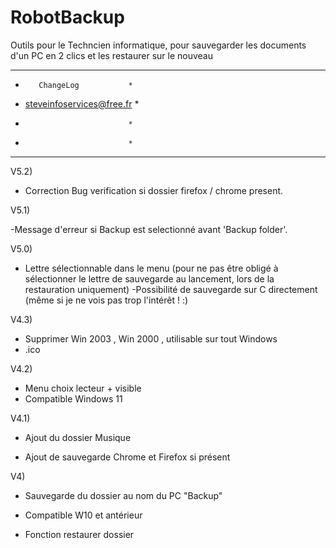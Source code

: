 # RobotBackup
Outils pour le Techncien informatique, pour sauvegarder les documents d'un PC en 2 clics et les restaurer sur le nouveau




******************************
*        ChangeLog           *
* steveinfoservices@free.fr  *
*                            *
*                            *
******************************



V5.2)

- Correction Bug  verification si dossier firefox / chrome present.


V5.1)

-Message d'erreur si Backup est selectionné avant 'Backup folder'.


V5.0)

- Lettre sélectionnable dans le menu 
(pour ne pas être obligé à sélectionner le lettre de sauvegarde au lancement, lors de la restauration uniquement)
-Possibilité de sauvegarde sur C directement (même si je ne vois pas trop l'intérêt ! :)



V4.3)

- Supprimer  Win 2003 , Win 2000 , utilisable sur tout Windows
- .ico

V4.2)
- Menu choix lecteur + visible
- Compatible Windows 11

V4.1)
- Ajout du dossier Musique

- Ajout de sauvegarde Chrome et Firefox si présent

V4)
- Sauvegarde du dossier au nom du PC "Backup"
- Compatible W10 et antérieur

- Fonction restaurer dossier
